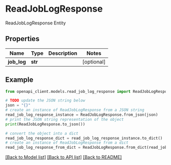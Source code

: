 # ReadJobLogResponse

ReadJobLogResponse Entity

## Properties

Name | Type | Description | Notes
------------ | ------------- | ------------- | -------------
**job_log** | **str** |  | [optional] 

## Example

```python
from openapi_client.models.read_job_log_response import ReadJobLogResponse

# TODO update the JSON string below
json = "{}"
# create an instance of ReadJobLogResponse from a JSON string
read_job_log_response_instance = ReadJobLogResponse.from_json(json)
# print the JSON string representation of the object
print(ReadJobLogResponse.to_json())

# convert the object into a dict
read_job_log_response_dict = read_job_log_response_instance.to_dict()
# create an instance of ReadJobLogResponse from a dict
read_job_log_response_from_dict = ReadJobLogResponse.from_dict(read_job_log_response_dict)
```
[[Back to Model list]](../README.md#documentation-for-models) [[Back to API list]](../README.md#documentation-for-api-endpoints) [[Back to README]](../README.md)


